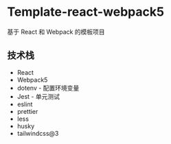 # Template-react-webpack5

基于 React 和 Webpack 的模板项目

## 技术栈

- React
- Webpack5
- dotenv - 配置环境变量
- Jest - 单元测试
- eslint
- prettier
- less
- husky
- tailwindcss@3